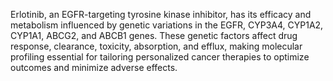 Erlotinib, an EGFR-targeting tyrosine kinase inhibitor, has its efficacy and metabolism influenced by genetic variations in the EGFR, CYP3A4, CYP1A2, CYP1A1, ABCG2, and ABCB1 genes. These genetic factors affect drug response, clearance, toxicity, absorption, and efflux, making molecular profiling essential for tailoring personalized cancer therapies to optimize outcomes and minimize adverse effects.